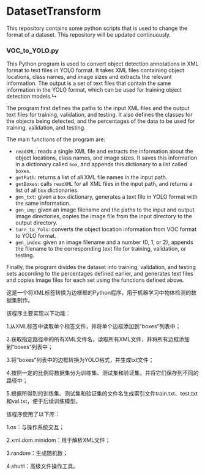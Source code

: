 # DatasetTransform
  This repository contains some python scripts that is used to change the format of a dataset. This repository will be updated continuously.

### VOC_to_YOLO.py
  
  This Python program is used to convert object detection annotations in XML format to text files in YOLO format. It takes XML files containing object locations, class names, and image sizes and extracts the relevant information. The output is a set of text files that contain the same information in the YOLO format, which can be used for training object detection models.↳

The program first defines the paths to the input XML files and the output text files for training, validation, and testing. It also defines the classes for the objects being detected, and the percentages of the data to be used for training, validation, and testing.

The main functions of the program are:

- `readXML`: reads a single XML file and extracts the information about the object locations, class names, and image sizes. It saves this information in a dictionary called `box`, and appends this dictionary to a list called `boxes`.
- `getPath`: returns a list of all XML file names in the input path.
- `getBoxes`: calls `readXML` for all XML files in the input path, and returns a list of all `box` dictionaries.
- `gen_txt`: given a `box` dictionary, generates a text file in YOLO format with the same information.
- `gen_img`: given an image filename and the paths to the input and output image directories, copies the image file from the input directory to the output directory.
- `turn_to_Yolo`: converts the object location information from VOC format to YOLO format.
- `gen_index`: given an image filename and a number (0, 1, or 2), appends the filename to the corresponding text file for training, validation, or testing.

Finally, the program divides the dataset into training, validation, and testing sets according to the percentages defined earlier, and generates text files and copies image files for each set using the functions defined above.
  
  
  这是一个将XML标签转换为边框框的Python程序，用于机器学习中物体检测的数据集制作。

  该程序主要实现以下功能：

  1.从XML标签中读取单个标签文件，并将单个边框添加到“boxes”列表中；
  
  2.获取指定路径中的所有XML文件名，读取所有XML文件，并将所有边框添加到“boxes”列表中；
  
  3.将“boxes”列表中的边框转换为YOLO格式，并生成txt文件；
  
  4.按照一定的比例将数据集分为训练集、测试集和验证集，并将它们保存到不同的路径中；

  5.根据所得到的训练集、测试集和验证集的文件名生成索引文件train.txt、test.txt和val.txt，便于后续训练模型。

  该程序使用了以下库：

  1.os：与操作系统交互；
  
  2.xml.dom.minidom：用于解析XML文件；
  
  3.random：生成随机数；
  
  4.shutil：高级文件操作工具。
